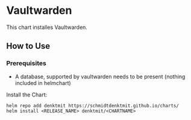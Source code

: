 # Vaultwarden

This chart installes Vaultwarden. 
## How to Use

### Prerequisites

* A database, supported by vaultwarden needs to be present (nothing included in helmchart)

Install the Chart:
```
helm repo add denktmit https://schmidtdenktmit.github.io/charts/
helm install <RELEASE_NAME> denktmit/<CHARTNAME>
```


